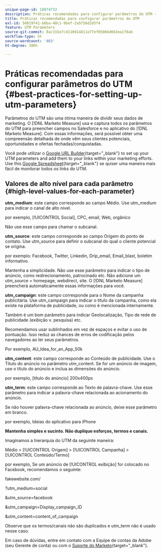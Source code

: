 ```yaml
---
unique-page-id: 18874732
description: Práticas recomendadas para configurar parâmetros do UTM - [!DNL Marketo Measure] - Documentação do produto
title: Práticas recomendadas para configurar parâmetros do UTM
exl-id: 56019f41-b6ba-48c1-9bef-2a5f56d2d5f4
feature: UTM Parameters
source-git-commit: 8ac315e7c4110d14811e77ef0586bd663ea1f8ab
workflow-type: ht
source-wordcount: '463'
ht-degree: 100%

---
```


# Práticas recomendadas para configurar parâmetros do UTM {#best-practices-for-setting-up-utm-parameters}

Parâmetros do UTM são uma ótima maneira de dividir seus dados de marketing. O [!DNL Marketo Measure] usa e captura todos os parâmetros do UTM para preencher campos no Salesforce e no aplicativo do [!DNL Marketo Measure]. Com essas informações, será possível obter uma compreensão detalhada de onde vêm seus clientes potenciais, oportunidades e ofertas fechadas/conquistadas.

Você pode utilizar o [Google URL Builder](https://support.google.com/analytics/answer/1033867?hl=pt-BR){target="_blank"} to set up your UTM parameters and add them to your links within your marketing efforts. Use this [Google Spreadsheet](https://docs.google.com/spreadsheets/d/1QCIr1WUJQHE68cA4VTks2XE7nxuryaUymCEy_23-Oew/edit#gid=0){target="_blank"} se quiser uma maneira mais fácil de monitorar todos os links do UTM.

## Valores de alto nível para cada parâmetro {#high-level-values-for-each-parameter}

**utm_medium**: este campo corresponde ao campo Médio. Use utm_medium para indicar o canal de alto nível.

por exemplo, [!UICONTROL Social], CPC, email, Web, orgânico

Não use esse campo para chamar o subcanal.

**utm_source**: este campo corresponde ao campo Origem do ponto de contato. Use utm_source para definir o subcanal do qual o cliente potencial se origina.

por exemplo: Facebook, Twitter, Linkedin, Drip_email, Email_blast, boletim informativo.

Mantenha a simplicidade. Não use esse parâmetro para indicar o tipo de anúncio, como redirecionamento, patrocinado etc. Não adicione um utm_source = homepage, webdirect, site. O [!DNL Marketo Measure] preencherá automaticamente essas informações para você.

**utm_campaign**: este campo corresponde para o Nome da campanha publicitária. Use utm_campaign para indicar o título da campanha, como ela existe na plataforma de publicidade, ou como é mencionada internamente.

Também é um bom parâmetro para indicar Geolocalização, Tipo de rede de publicidade (exibição v. pesquisa) etc.

Recomendamos usar sublinhados em vez de espaços e evitar o uso de pontuação. Isso reduz as chances de erros de codificação pelos navegadores ao ler seus parâmetros.

Por exemplo, AU_Idea_for_an_App_50k

**utm_content**: este campo corresponde ao Conteúdo de publicidade. Use o Título do anúncio no parâmetro utm_content. Se for um anúncio de imagem, use o título do anúncio e inclua as dimensões do anúncio.

por exemplo, [título do anúncio] 200x400px

**utm_term**: este campo corresponde ao Texto de palavra-chave. Use esse parâmetro para indicar a palavra-chave relacionada ao acionamento do anúncio.

Se não houver palavra-chave relacionada ao anúncio, deixe esse parâmetro em branco.

por exemplo, Ideias do aplicativo para iPhone

**Mantenha simples e sucinto. Não duplique esforços, termos e canais.**

Imaginamos a hierarquia do UTM da seguinte maneira:

Médio > [!UICONTROL Origem] > [!UICONTROL Campanha] > [!UICONTROL Conteúdo/Termo]

por exemplo, Se um anúncio de [!UICONTROL exibição] for colocado no Facebook, recomendamos o seguinte:

fakewebsite.com/

?utm_medium=social

&amp;utm_source=facebook

&amp;utm_campaign=Display_campaign_ID

&amp;utm_content=content_of_campaign

Observe que os termos/canais não são duplicados e utm_term não é usado nesse caso.

Em caso de dúvidas, entre em contato com a Equipe de contas da Adobe (seu Gerente de conta) ou com o [Suporte do Marketo](https://nation.marketo.com/t5/support/ct-p/Support){target="_blank"}.
